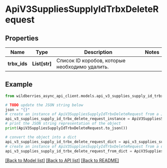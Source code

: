 # ApiV3SuppliesSupplyIdTrbxDeleteRequest


## Properties

Name | Type | Description | Notes
------------ | ------------- | ------------- | -------------
**trbx_ids** | **List[str]** | Список ID коробов, которые необходимо удалить. | 

## Example

```python
from wildberries_async_api_client.models.api_v3_supplies_supply_id_trbx_delete_request import ApiV3SuppliesSupplyIdTrbxDeleteRequest

# TODO update the JSON string below
json = "{}"
# create an instance of ApiV3SuppliesSupplyIdTrbxDeleteRequest from a JSON string
api_v3_supplies_supply_id_trbx_delete_request_instance = ApiV3SuppliesSupplyIdTrbxDeleteRequest.from_json(json)
# print the JSON string representation of the object
print(ApiV3SuppliesSupplyIdTrbxDeleteRequest.to_json())

# convert the object into a dict
api_v3_supplies_supply_id_trbx_delete_request_dict = api_v3_supplies_supply_id_trbx_delete_request_instance.to_dict()
# create an instance of ApiV3SuppliesSupplyIdTrbxDeleteRequest from a dict
api_v3_supplies_supply_id_trbx_delete_request_from_dict = ApiV3SuppliesSupplyIdTrbxDeleteRequest.from_dict(api_v3_supplies_supply_id_trbx_delete_request_dict)
```
[[Back to Model list]](../README.md#documentation-for-models) [[Back to API list]](../README.md#documentation-for-api-endpoints) [[Back to README]](../README.md)



